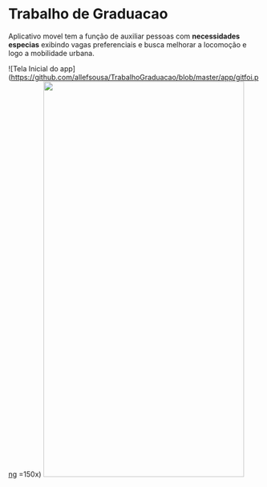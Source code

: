 # Trabalho de Graduacao
Aplicativo movel tem a função de auxiliar pessoas com **necessidades especias** exibindo  vagas preferenciais e busca  melhorar a locomoção e logo a mobilidade urbana.

![Tela Inicial do app](https://github.com/allefsousa/TrabalhoGraduacao/blob/master/app/gitfoi.png =150x)
<img src="https://github.com/allefsousa/TrabalhoGraduacao/blob/master/app/gitfoi.png" href="##" width="400" height="790"/>
